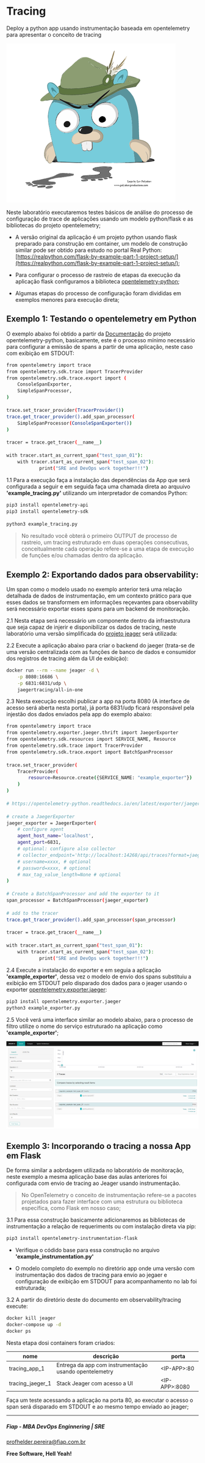 # Tracing
Deploy a python app usando instrumentação baseada em opentelemetry para apresentar o conceito de tracing

![alt tag](https://github.com/FiapDevOps/observability/blob/f51fda6fcb4ad00777dd3012d6505c1c0800c6db/img-src/jeager_logo.png)


Neste laboratório executaremos testes básicos de análise do processo de configuração de trace de aplicações usando um modelo python/flask e as bibliotecas do projeto opentelemetry;

* A versão original da aplicação é um projeto python usando flask preparado para construção em container, um modelo de construção similar pode ser obtido para estudo no portal Real Python: [https://realpython.com/flask-by-example-part-1-project-setup/](https://realpython.com/flask-by-example-part-1-project-setup/);


* Para configurar o processo de rastreio de etapas da execução da aplicação flask configuramos a biblioteca [opentelemetry-python](https://opentelemetry-python.readthedocs.io/en/latest/getting-started.html);

* Algumas etapas do processo de configuração foram divididas em exemplos menores para execução direta;

## Exemplo 1: Testando o opentelemetry em Python

O exemplo abaixo foi obtido a partir da [Documentação](https://opentelemetry-python.readthedocs.io/) do projeto opentelemetry-python, basicamente, este é o processo mínimo necessário para configurar a emissão de spans a partir de uma aplicação, neste caso com exibição em STDOUT:

```sh
from opentelemetry import trace
from opentelemetry.sdk.trace import TracerProvider
from opentelemetry.sdk.trace.export import (
    ConsoleSpanExporter,
    SimpleSpanProcessor,
)

trace.set_tracer_provider(TracerProvider())
trace.get_tracer_provider().add_span_processor(
    SimpleSpanProcessor(ConsoleSpanExporter())
)

tracer = trace.get_tracer(__name__)

with tracer.start_as_current_span("test_span_01"):
    with tracer.start_as_current_span("test_span_02"):
            print("SRE and DevOps work together!!!")
```

1.1 Para a execução faça a instalação das dependências da App que será configurada a seguir e em seguida faça uma chamada direta ao arquuivo **'example_tracing.py'** utilizando um interpretador de comandos Python:

```sh
pip3 install opentelemetry-api
pip3 install opentelemetry-sdk

python3 example_tracing.py
```

> No resultado você obterá o primeiro OUTPUT de processo de rastreio, um tracing estruturado em duas operações consecutivas, conceitualmente cada operação refere-se a uma etapa de execução de funções e/ou chamadas dentro da aplicação.

## Exemplo 2: Exportando dados para observability:

Um span como o modelo usado no exemplo anterior terá uma relação detalhada de dados de instrumentação, em um contexto prático para que esses dados se transformem em informações reçevantes para observability será necessário exportar esses spans para um backend de monitoração.

2.1 Nesta etapa será necessário um componente dentro da infraestrutura que seja capaz de injerir e disponibilizar os dados de tracing, neste laboratório uma versão simplificada do [projeto jeager](https://www.jaegertracing.io/) será utilizada:

2.2 Execute a aplicação abaixo para criar o backend do jaeger (trata-se de uma versão centralizada com as funções de banco de dados e consumidor dos registros de tracing além da UI de exibição):

```sh
docker run --rm --name jeager -d \
    -p 8080:16686 \
    -p 6831:6831/udp \
    jaegertracing/all-in-one
```

2.3 Nesta execução escolhi publicar a app na porta 8080 (A interface de acesso será aberta nesta porta), já porta 6831/udp ficará responsável pela injestão dos dados enviados pela app do exemplo abaixo:

```sh
from opentelemetry import trace
from opentelemetry.exporter.jaeger.thrift import JaegerExporter
from opentelemetry.sdk.resources import SERVICE_NAME, Resource
from opentelemetry.sdk.trace import TracerProvider
from opentelemetry.sdk.trace.export import BatchSpanProcessor

trace.set_tracer_provider(
    TracerProvider(
        resource=Resource.create({SERVICE_NAME: "example_exporter"})
    )
)

# https://opentelemetry-python.readthedocs.io/en/latest/exporter/jaeger/jaeger.html

# create a JaegerExporter
jaeger_exporter = JaegerExporter(
    # configure agent
    agent_host_name='localhost',
    agent_port=6831,
    # optional: configure also collector
    # collector_endpoint='http://localhost:14268/api/traces?format=jaeger.thrift',
    # username=xxxx, # optional
    # password=xxxx, # optional
    # max_tag_value_length=None # optional
)

# Create a BatchSpanProcessor and add the exporter to it
span_processor = BatchSpanProcessor(jaeger_exporter)

# add to the tracer
trace.get_tracer_provider().add_span_processor(span_processor)

tracer = trace.get_tracer(__name__)

with tracer.start_as_current_span("test_span_01"):
    with tracer.start_as_current_span("test_span_02"):
            print("SRE and DevOps work together!!!")
```

2.4 Execute a instalação do exporter e em seguia a aplicação **'example_exporter'**, dessa vez o modelo de envio dos spans substituiu a exibição em STDOUT pelo disparado dos dados para o jeager usando o exporter [opentelemetry.exporter.jaeger](https://opentelemetry-python.readthedocs.io/en/latest/exporter/jaeger/jaeger.html):

```sh
pip3 install opentelemetry.exporter.jaeger
python3 example_exporter.py
```

2.5 Você verá uma interface similar ao modelo abaixo, para o processo de filtro utilize o nome do serviço estruturado na aplicação como **'example_exporter'**;

![alt tag](https://github.com/FiapDevOps/observability/blob/f51fda6fcb4ad00777dd3012d6505c1c0800c6db/img-src/jeager_01.png)


## Exemplo 3: Incorporando o tracing a nossa App em Flask

De forma similar a aobrdagem utilizada no laboratório de monitoração, neste exemplo a mesma aplicação base das aulas anteriores foi configurada  com envio de tracing ao Jeager usando instrumentação.

> No OpenTelemetry o conceito de instrumentação refere-se a pacotes projetados para fazer interface com uma estrutura ou biblioteca específica, como Flask em nosso caso;

3.1 Para essa construção basicamente adicionaremos as bibliotecas de instrumentação a relação de requeriments ou com instalação direta via pip:

```sh
pip3 install opentelemetry-instrumentation-flask
```

* Verifique o códido base para essa construção no arquivo **'example_instrumentation.py'**

* O modelo completo do exemplo no diretório app onde uma versão com instrumentação dos dados de tracing para envio ao jegaer e configuração de exibição em STDOUT para acompanhamento no lab foi estruturada;


3.2 A partir do diretório deste do documento em observability/tracing execute:

```sh
docker kill jeager
docker-compose up -d
docker ps
```

Nesta etapa dosi containers foram criados:

| nome | descrição                       | porta                             |
|------|---------------------------------|-----------------------------------|
| tracing_app_1 | Entrega da app com instrumentação usando opentelemetry           | \<IP-APP>:80                      |
| tracing_jaeger_1 | Stack Jeager com acesso a UI            | \<IP-APP>:8080                    |

Faça um teste acessando a aplicação na porta 80, ao executar o acesso o span será disparado em STDOUT e ao mesmo tempo enviado ao jeager;

---
##### Fiap - MBA DevOps Enginnering | SRE
profhelder.pereira@fiap.com.br

**Free Software, Hell Yeah!**
